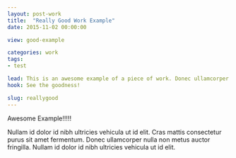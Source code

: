 ```yaml
---
layout: post-work
title:  "Really Good Work Example"
date: 2015-11-02 00:00:00

view: good-example

categories: work
tags:
- test

lead: This is an awesome example of a piece of work. Donec ullamcorper nulla non metus auctor fringilla.
hook: See the goodness!

slug: reallygood
---
```

Awesome Example!!!!!

Nullam id dolor id nibh ultricies vehicula ut id elit. Cras mattis consectetur purus sit amet fermentum. Donec ullamcorper nulla non metus auctor fringilla. Nullam id dolor id nibh ultricies vehicula ut id elit.
